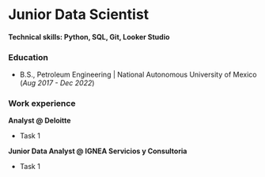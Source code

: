 # Junior Data Scientist

#### Technical skills: Python, SQL, Git, Looker Studio

### Education
- B.S., Petroleum Engineering | National Autonomous University of Mexico (_Aug 2017 - Dec 2022_)

### Work experience
**Analyst @ Deloitte**
- Task 1

**Junior Data Analyst @ IGNEA Servicios y Consultoria**
- Task 1
